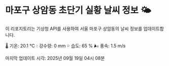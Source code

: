 
# 마포구 상암동 초단기 실황 날씨 정보 🌤️

이 리포지토리는 기상청 API를 사용하여 서울 마포구 상암동의 날씨 정보를 업데이트합니다. 

🌡️ 기온: 20.1 ℃
💧 강수량: 0 mm
💦 습도: 65 %
🌬️ 풍속: 1.5 m/s

마지막 업데이트 시각: 2025년 09월 19일 04시 08분    
